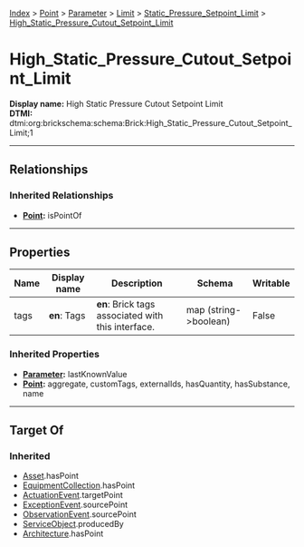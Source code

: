 [Index](../../../../index.md) > [Point](../../../Point.md) > [Parameter](../../Parameter.md) > [Limit](../Limit.md) > [Static_Pressure_Setpoint_Limit](Static_Pressure_Setpoint_Limit.md) > [High_Static_Pressure_Cutout_Setpoint_Limit](#)
# High_Static_Pressure_Cutout_Setpoint_Limit

**Display name:** High Static Pressure Cutout Setpoint Limit<br />
**DTMI:** dtmi:org:brickschema:schema:Brick:High_Static_Pressure_Cutout_Setpoint_Limit;1

---

## Relationships

### Inherited Relationships
* **[Point](../../../Point.md):** isPointOf

---

## Properties

|Name|Display name|Description|Schema|Writable|
|-|-|-|-|-|
|tags|**en**: Tags|**en**: Brick tags associated with this interface.|map (string->boolean)|False|
### Inherited Properties
* **[Parameter](../../Parameter.md):** lastKnownValue
* **[Point](../../../Point.md):** aggregate, customTags, externalIds, hasQuantity, hasSubstance, name

---

## Target Of
### Inherited
* [Asset](../../../../Asset/Asset.md).hasPoint
* [EquipmentCollection](../../../../Collection/EquipmentCollection.md).hasPoint
* [ActuationEvent](../../../../Event/PointEvent/ActuationEvent.md).targetPoint
* [ExceptionEvent](../../../../Event/PointEvent/ExceptionEvent.md).sourcePoint
* [ObservationEvent](../../../../Event/PointEvent/ObservationEvent.md).sourcePoint
* [ServiceObject](../../../../Information/ServiceObject/ServiceObject.md).producedBy
* [Architecture](../../../../Space/Architecture/Architecture.md).hasPoint
